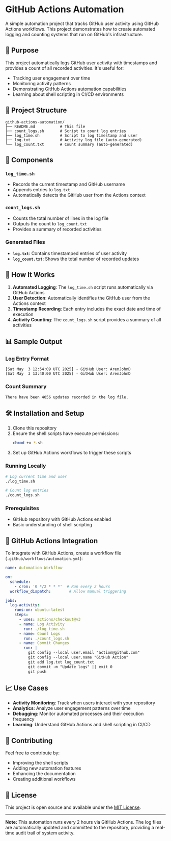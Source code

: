 # GitHub Actions Automation

A simple automation project that tracks GitHub user activity using GitHub Actions workflows. This project demonstrates how to create automated logging and counting systems that run on GitHub's infrastructure.

## 🎯 Purpose

This project automatically logs GitHub user activity with timestamps and provides a count of all recorded activities. It's useful for:
- Tracking user engagement over time
- Monitoring activity patterns
- Demonstrating GitHub Actions automation capabilities
- Learning about shell scripting in CI/CD environments

## 📁 Project Structure

```
github-actions-automation/
├── README.md           # This file
├── count_logs.sh       # Script to count log entries
├── log_time.sh         # Script to log timestamp and user
├── log.txt             # Activity log file (auto-generated)
└── log_count.txt       # Count summary (auto-generated)
```

## 🔧 Components

### `log_time.sh`
- Records the current timestamp and GitHub username
- Appends entries to `log.txt`
- Automatically detects the GitHub user from the Actions context

### `count_logs.sh`
- Counts the total number of lines in the log file
- Outputs the count to `log_count.txt`
- Provides a summary of recorded activities

### Generated Files
- **`log.txt`**: Contains timestamped entries of user activity
- **`log_count.txt`**: Shows the total number of recorded updates

## 🚀 How It Works

1. **Automated Logging**: The `log_time.sh` script runs automatically via GitHub Actions
2. **User Detection**: Automatically identifies the GitHub user from the Actions context
3. **Timestamp Recording**: Each entry includes the exact date and time of execution
4. **Activity Counting**: The `count_logs.sh` script provides a summary of all activities

## 📊 Sample Output

### Log Entry Format
```
[Sat May  3 12:54:09 UTC 2025] - GitHub User: ArenJohnD
[Sat May  3 13:40:00 UTC 2025] - GitHub User: ArenJohnD
```

### Count Summary
```
There have been 4056 updates recorded in the log file.
```

## 🛠️ Installation and Setup

1. Clone this repository
2. Ensure the shell scripts have execute permissions:
   ```bash
   chmod +x *.sh
   ```
3. Set up GitHub Actions workflows to trigger these scripts

### Running Locally
```bash
# Log current time and user
./log_time.sh

# Count log entries
./count_logs.sh
```

### Prerequisites
- GitHub repository with GitHub Actions enabled
- Basic understanding of shell scripting

## 🔄 GitHub Actions Integration

To integrate with GitHub Actions, create a workflow file (`.github/workflows/automation.yml`):

```yaml
name: Automation Workflow

on:
  schedule:
    - cron: '0 */2 * * *'  # Run every 2 hours
  workflow_dispatch:        # Allow manual triggering

jobs:
  log-activity:
    runs-on: ubuntu-latest
    steps:
      - uses: actions/checkout@v3
      - name: Log Activity
        run: ./log_time.sh
      - name: Count Logs
        run: ./count_logs.sh
      - name: Commit Changes
        run: |
          git config --local user.email "action@github.com"
          git config --local user.name "GitHub Action"
          git add log.txt log_count.txt
          git commit -m "Update logs" || exit 0
          git push
```

## 📈 Use Cases

- **Activity Monitoring**: Track when users interact with your repository
- **Analytics**: Analyze user engagement patterns over time
- **Debugging**: Monitor automated processes and their execution frequency
- **Learning**: Understand GitHub Actions and shell scripting in CI/CD

## 🤝 Contributing

Feel free to contribute by:
- Improving the shell scripts
- Adding new automation features
- Enhancing the documentation
- Creating additional workflows

## 📝 License

This project is open source and available under the [MIT License](LICENSE).

---

**Note:** This automation runs every 2 hours via GitHub Actions. The log files are automatically updated and committed to the repository, providing a real-time audit trail of system activity.